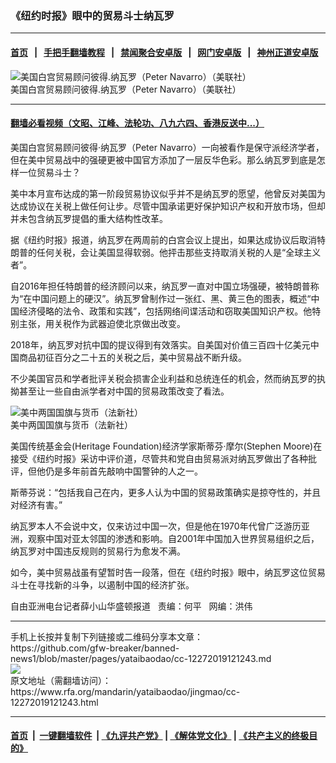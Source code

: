 ### 《纽约时报》眼中的贸易斗士纳瓦罗
------------------------

#### [首页](https://github.com/gfw-breaker/banned-news1/blob/master/README.md) &nbsp;&nbsp;|&nbsp;&nbsp; [手把手翻墙教程](https://github.com/gfw-breaker/guides/wiki) &nbsp;&nbsp;|&nbsp;&nbsp; [禁闻聚合安卓版](https://github.com/gfw-breaker/bn-android) &nbsp;&nbsp;|&nbsp;&nbsp; [网门安卓版](https://github.com/oGate2/oGate) &nbsp;&nbsp;|&nbsp;&nbsp; [神州正道安卓版](https://github.com/SzzdOgate/update) 



<div id="headerimg">
 <img alt="美国白宫贸易顾问彼得.纳瓦罗（Peter Navarro）（美联社）" src="https://www.rfa.org/mandarin/yataibaodao/jingmao/cc-12272019121243.html/yt1227z.jpg/@@images/f06ad8fe-daf3-45f8-951b-adb5ccbd7bd9.jpeg" title="美国白宫贸易顾问彼得.纳瓦罗（Peter Navarro）（美联社）"/>
 <div id="headerimgcontents">
  <div id="headerimgcaption">
   <span>
    美国白宫贸易顾问彼得.纳瓦罗（Peter Navarro）（美联社）
   </span>
   <!-- zoomattribute -->
  </div>
  <!-- headerimgcaption -->
 </div>
 <!-- headerimagecontents -->
</div>

<hr/>


#### [翻墙必看视频（文昭、江峰、法轮功、八九六四、香港反送中...）](http://167.172.214.107/home.html)

<div id="storytext">
 <div>
  <div class="slot_header">
  </div>
 </div>
 <p>
  美国白宫贸易顾问彼得·纳瓦罗（Peter Navarro）一向被看作是保守派经济学者，但在美中贸易战中的强硬更被中国官方添加了一层反华色彩。那么纳瓦罗到底是怎样一位贸易斗士？
 </p>
 <p>
  美中本月宣布达成的第一阶段贸易协议似乎并不是纳瓦罗的愿望，他曾反对美国为达成协议在关税上做任何让步。尽管中国承诺更好保护知识产权和开放市场，但却并未包含纳瓦罗提倡的重大结构性改革。
 </p>
 <p>
  据《纽约时报》报道，纳瓦罗在两周前的白宫会议上提出，如果达成协议后取消特朗普的任何关税，会让美国显得软弱。他抨击那些支持取消关税的人是“全球主义者”。
 </p>
 <p>
 </p>
 <p>
 </p>
 <p>
  自2016年担任特朗普的经济顾问以来，纳瓦罗一直对中国立场强硬，被特朗普称为“在中国问题上的硬汉”。纳瓦罗曾制作过一张红、黑、黄三色的图表，概述“中国经济侵略的法令、政策和实践”，包括网络间谍活动和窃取美国知识产权。他特别主张，用关税作为武器迫使北京做出改变。
 </p>
 <p>
  2018年，纳瓦罗对抗中国的提议得到有效落实。自美国对价值三百四十亿美元中国商品初征百分之二十五的关税之后，美中贸易战不断升级。
 </p>
 <p>
  不少美国官员和学者批评关税会损害企业利益和总统连任的机会，然而纳瓦罗的执拗甚至让一些自由派学者对中国的贸易政策改变了看法。
 </p>
 <p>
  <div class="image-inline captioned" style="width:622px;">
   <div style="width:622px;">
    <img alt="美中两国国旗与货币（法新社）" src="https://www.rfa.org/mandarin/yataibaodao/jingmao/cc-12272019121243.html/yt1227g.jpg" title="美中两国国旗与货币（法新社）"/>
   </div>
   <div class="image-caption">
    <span style="width:622px;">
     美中两国国旗与货币（法新社）
    </span>
    <span class="copyright">
    </span>
   </div>
  </div>
 </p>
 <p>
  美国传统基金会(Heritage Foundation)经济学家斯蒂芬·摩尔(Stephen Moore)在接受《纽约时报》采访中评价道，尽管共和党自由贸易派对纳瓦罗做出了各种批评，但他仍是多年前首先敲响中国警钟的人之一。
 </p>
 <p>
  斯蒂芬说：“包括我自己在内，更多人认为中国的贸易政策确实是掠夺性的，并且对经济有害。”
 </p>
 <p>
  纳瓦罗本人不会说中文，仅来访过中国一次，但是他在1970年代曾广泛游历亚洲，观察中国对亚太邻国的渗透和影响。自2001年中国加入世界贸易组织之后，纳瓦罗对中国违反规则的贸易行为愈发不满。
 </p>
 <p>
  如今，美中贸易战虽有望暂时告一段落，但在《纽约时报》眼中，纳瓦罗这位贸易斗士在寻找新的斗争，以遏制中国的经济扩张。
 </p>
 <p>
 </p>
 <p>
  自由亚洲电台记者薛小山华盛顿报道   责编：何平   网编：洪伟
 </p>
</div>

<hr/>
手机上长按并复制下列链接或二维码分享本文章：<br/>
https://github.com/gfw-breaker/banned-news1/blob/master/pages/yataibaodao/cc-12272019121243.md <br/>
<a href='https://github.com/gfw-breaker/banned-news1/blob/master/pages/yataibaodao/cc-12272019121243.md'><img src='https://github.com/gfw-breaker/banned-news1/blob/master/pages/yataibaodao/cc-12272019121243.md.png'/></a> <br/>
原文地址（需翻墙访问）：https://www.rfa.org/mandarin/yataibaodao/jingmao/cc-12272019121243.html


------------------------
#### [首页](https://github.com/gfw-breaker/banned-news1/blob/master/README.md) &nbsp;|&nbsp; [一键翻墙软件](https://github.com/gfw-breaker/nogfw/blob/master/README.md) &nbsp;| [《九评共产党》](https://github.com/gfw-breaker/9ping.md/blob/master/README.md#九评之一评共产党是什么) | [《解体党文化》](https://github.com/gfw-breaker/jtdwh.md/blob/master/README.md) | [《共产主义的终极目的》](https://github.com/gfw-breaker/gczydzjmd.md/blob/master/README.md)


<img src='http://gfw-breaker.win/banned-news/pages/yataibaodao/cc-12272019121243.md' width='0px' height='0px'/>